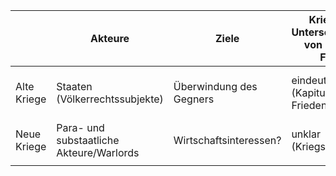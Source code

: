 |             | Akteure                                  | Ziele                   | Kriegsende, Unterscheidbarkeit von Krieg und Frieden | Intensität                       | Finazierung                                     | Kriegsrecht              | Kriegsführung          | vornehmliche Angriffsziele und Opfergruppen |
| ----------- | ---------------------------------------- | ----------------------- | ---------------------------------------------------- | -------------------------------- | ----------------------------------------------- | ------------------------ | ---------------------- | ------------------------------------------- |
| Alte Kriege | Staaten (Völkerrechtssubjekte)           | Überwindung des Gegners | eindeutig (Kapitulation, Friedensvertrag)            | hoch/(z.B. Schlachten) eher kurz | staatlich (Steuern, Verkauf von Kriegsanleihen) | gültig für alle Parteien | Armeen, schwere Waffen | militärische Objekte, Soldaten              |
| Neue Kriege | Para- und substaatliche Akteure/Warlords | Wirtschaftsinteressen?  | unklar (Kriegsökonomie)                              | teilweise niedrig aber andau                                 |                                                 |                          |                        |                                             |
|             |                                          |                         |                                                      |                                  |                                                 |                          |                        |                                             |
